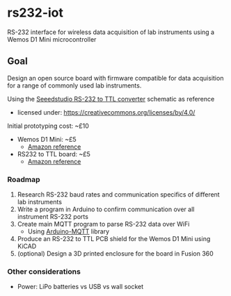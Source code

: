 # rs232-iot
RS-232 interface for wireless data acquisition of lab instruments using a Wemos D1 Mini microcontroller

## Goal
Design an open source board with firmware compatible for data acquisition for a range of commonly used lab instruments.

Using the [Seeedstudio RS-232 to TTL converter](https://wiki.seeedstudio.com/RS-232_To_TTL_Conveter-MAX3232IDR/) schematic as reference
- licensed under: https://creativecommons.org/licenses/by/4.0/

Initial prototyping cost: ~£10
- Wemos D1 Mini: ~£5
    - [Amazon reference](https://www.amazon.co.uk/AZDelivery-Development-ESP8266EX-Compatible-Micropython/dp/B08BTH77F3/ref=sr_1_3?dchild=1&keywords=wemos%2Bd1%2Bmini&qid=1623942509&sr=8-3&th=1)
- RS232 to TTL board: ~£5
    - [Amazon reference](https://www.amazon.co.uk/DollaTek-MAX3232-Serial-Converter-Connector/dp/B07DK3874B/ref=sr_1_3?dchild=1&keywords=rs232+to+ttl&qid=1623942563&sr=8-3)

### Roadmap
1. Research RS-232 baud rates and communication specifics of different lab instruments
2. Write a program in Arduino to confirm communication over all instrument RS-232 ports
4. Create main MQTT program to parse RS-232 data over WiFi
    * Using [Arduino-MQTT](https://github.com/256dpi/arduino-mqtt) library
5. Produce an RS-232 to TTL PCB shield for the Wemos D1 Mini using KiCAD
6. (optional) Design a 3D printed enclosure for the board in Fusion 360

### Other considerations
- Power: LiPo batteries vs USB vs wall socket
